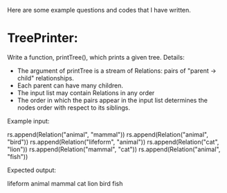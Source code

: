 Here are some example questions and codes that I have written. 
# TreePrinter: 
  Write a function, printTree(), which prints a given tree. 
  Details:
  * The argument of printTree is a stream of Relations: pairs of "parent -> child" relationships.
  * Each parent can have many children. 
  * The input list may contain Relations in any order
  * The order in which the pairs appear in the input list determines the nodes order with respect to its siblings.


Example input: 

rs.append(Relation("animal", "mammal"))
rs.append(Relation("animal", "bird"))
rs.append(Relation("lifeform", "animal"))
rs.append(Relation("cat", "lion"))
rs.append(Relation("mammal", "cat"))
rs.append(Relation("animal", "fish"))
  
Expected output:

lifeform
	 animal
		 mammal
			 cat
				 lion
		 bird
		 fish
